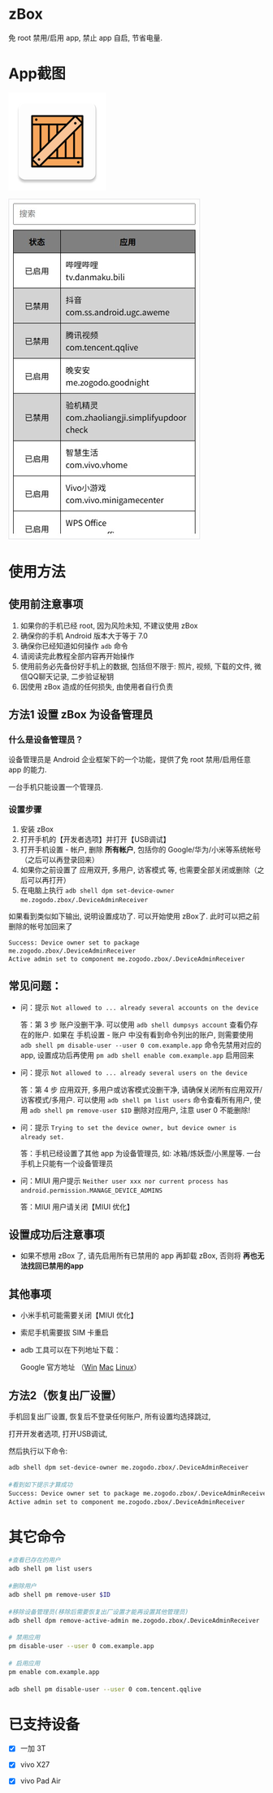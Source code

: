 # zBox

免 root 禁用/启用 app, 禁止 app 自启, 节省电量.

# App截图

![](app/src/main/res/mipmap-xxxhdpi/ic_launcher.png)

![](doc/index.jpg)

# 使用方法

## 使用前注意事项

1. 如果你的手机已经 root, 因为风险未知, 不建议使用 zBox
2. 确保你的手机 Android 版本大于等于 7.0
3. 确保你已经知道如何操作 `adb` 命令
4. 请阅读完此教程全部内容再开始操作
5. 使用前务必先备份好手机上的数据, 包括但不限于: 照片, 视频, 下载的文件, 微信QQ聊天记录, 二步验证秘钥
6. 因使用 zBox 造成的任何损失, 由使用者自行负责

## 方法1 设置 zBox 为设备管理员

### 什么是设备管理员？

设备管理员是 Android 企业框架下的一个功能，提供了免 root 禁用/启用任意 app 的能力.

一台手机只能设置一个管理员.

### 设置步骤

1. 安装 zBox
2. 打开手机的【开发者选项】并打开【USB调试】
3. 打开手机设置 - 帐户, 删除 **所有帐户**, 包括你的 Google/华为/小米等系统帐号（之后可以再登录回来）
4. 如果你之前设置了 应用双开, 多用户, 访客模式 等, 也需要全部关闭或删除（之后可以再打开）
6. 在电脑上执行 `adb shell dpm set-device-owner me.zogodo.zbox/.DeviceAdminReceiver`



如果看到类似如下输出, 说明设置成功了. 可以开始使用 zBox了. 此时可以把之前删除的帐号加回来了

```
Success: Device owner set to package me.zogodo.zbox/.DeviceAdminReceiver
Active admin set to component me.zogodo.zbox/.DeviceAdminReceiver
```



## 常见问题：

- 问：提示 `Not allowed to ... already several accounts on the device`

  答：第 3 步 账户没删干净. 可以使用 `adb shell dumpsys account` 查看仍存在的账户. 如果在 手机设置 - 账户 中没有看到命令列出的账户, 则需要使用 `adb shell pm disable-user --user 0 com.example.app` 命令先禁用对应的app, 设置成功后再使用 `pm adb shell enable com.example.app` 启用回来

- 问：提示 `Not allowed to ... already several users on the device`

  答：第 4 步 应用双开, 多用户或访客模式没删干净, 请确保关闭所有应用双开/访客模式/多用户. 可以使用 `adb shell pm list users` 命令查看所有用户, 使用 `adb shell pm remove-user $ID` 删除对应用户, 注意 user 0 不能删除!

- 问：提示 `Trying to set the device owner, but device owner is already set.`

  答：手机已经设置了其他 app 为设备管理员, 如: 冰箱/炼妖壶/小黑屋等. 一台手机上只能有一个设备管理员

- 问：MIUI 用户提示 `Neither user xxx nor current process has android.permission.MANAGE_DEVICE_ADMINS`

  答：MIUI 用户请关闭【MIUI 优化】



## 设置成功后注意事项

- 如果不想用 zBox 了, 请先启用所有已禁用的 app 再卸载 zBox, 否则将 **再也无法找回已禁用的app**



## 其他事项

- 小米手机可能需要关闭【MIUI 优化】

- 索尼手机需要拔 SIM 卡重启

- adb 工具可以在下列地址下载：

  Google 官方地址 （[Win](https://dl.google.com/android/repository/platform-tools-latest-windows.zip) [Mac](https://dl.google.com/android/repository/platform-tools-latest-darwin.zip) [Linux](https://dl.google.com/android/repository/platform-tools-latest-linux.zip)）



## 方法2（恢复出厂设置）

手机回复出厂设置, 恢复后不登录任何账户, 所有设置均选择跳过,

打开开发者选项, 打开USB调试,

然后执行以下命令:

```sh
adb shell dpm set-device-owner me.zogodo.zbox/.DeviceAdminReceiver

#看到如下提示才算成功
Success: Device owner set to package me.zogodo.zbox/.DeviceAdminReceiver
Active admin set to component me.zogodo.zbox/.DeviceAdminReceiver
```



# 其它命令

```sh
#查看已存在的用户
adb shell pm list users

#删除用户
adb shell pm remove-user $ID

#移除设备管理员(移除后需要恢复出厂设置才能再设置其他管理员)
adb shell dpm remove-active-admin me.zogodo.zbox/.DeviceAdminReceiver

# 禁用应用
pm disable-user --user 0 com.example.app

# 启用应用
pm enable com.example.app

adb shell pm disable-user --user 0 com.tencent.qqlive

```



# 已支持设备

- [x] 一加 3T
- [x] vivo X27
- [x] vivo Pad Air

